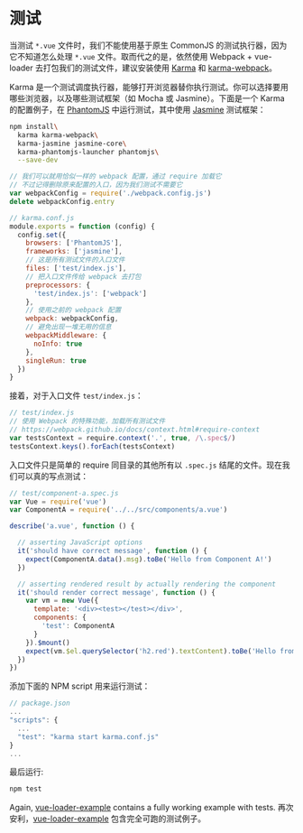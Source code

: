 # 测试

当测试 `*.vue` 文件时，我们不能使用基于原生 CommonJS 的测试执行器，因为它不知道怎么处理 `*.vue` 文件。取而代之的是，依然使用 Webpack + vue-loader 去打包我们的测试文件，建议安装使用 [Karma](http://karma-runner.github.io/0.13/index.html) 和 [karma-webpack](https://github.com/webpack/karma-webpack)。

Karma 是一个测试调度执行器，能够打开浏览器替你执行测试。你可以选择要用哪些浏览器，以及哪些测试框架（如 Mocha 或 Jasmine）。下面是一个 Karma 的配置例子，在 [PhantomJS](http://phantomjs.org/) 中运行测试，其中使用 [Jasmine](http://jasmine.github.io/edge/introduction.html) 测试框架：

``` bash
npm install\
  karma karma-webpack\
  karma-jasmine jasmine-core\
  karma-phantomjs-launcher phantomjs\
  --save-dev
```

``` js
// 我们可以就用恰似一样的 webpack 配置，通过 require 加载它
// 不过记得删除原来配置的入口，因为我们测试不需要它
var webpackConfig = require('./webpack.config.js')
delete webpackConfig.entry

// karma.conf.js
module.exports = function (config) {
  config.set({
    browsers: ['PhantomJS'],
    frameworks: ['jasmine'],
    // 这是所有测试文件的入口文件
    files: ['test/index.js'],
    // 把入口文件传给 webpack 去打包
    preprocessors: {
      'test/index.js': ['webpack']
    },
    // 使用之前的 webpack 配置
    webpack: webpackConfig,
    // 避免出现一堆无用的信息
    webpackMiddleware: {
      noInfo: true
    },
    singleRun: true
  })
}
```

接着，对于入口文件 `test/index.js`：

``` js
// test/index.js
// 使用 Webpack 的特殊功能，加载所有测试文件
// https://webpack.github.io/docs/context.html#require-context
var testsContext = require.context('.', true, /\.spec$/)
testsContext.keys().forEach(testsContext)
```

入口文件只是简单的 require 同目录的其他所有以 `.spec.js` 结尾的文件。现在我们可以真的写点测试：

``` js
// test/component-a.spec.js
var Vue = require('vue')
var ComponentA = require('../../src/components/a.vue')

describe('a.vue', function () {

  // asserting JavaScript options
  it('should have correct message', function () {
    expect(ComponentA.data().msg).toBe('Hello from Component A!')
  })

  // asserting rendered result by actually rendering the component
  it('should render correct message', function () {
    var vm = new Vue({
      template: '<div><test></test></div>',
      components: {
        'test': ComponentA
      }
    }).$mount()
    expect(vm.$el.querySelector('h2.red').textContent).toBe('Hello from Component A!')
  })
})
```

添加下面的 NPM script 用来运行测试：

``` js
// package.json
...
"scripts": {
  ...
  "test": "karma start karma.conf.js"
}
...
```

最后运行:

``` bash
npm test
```

Again, [vue-loader-example](https://github.com/vuejs/vue-loader-example) contains a fully working example with tests.
再次安利，[vue-loader-example](https://github.com/vuejs/vue-loader-example) 包含完全可跑的测试例子。
